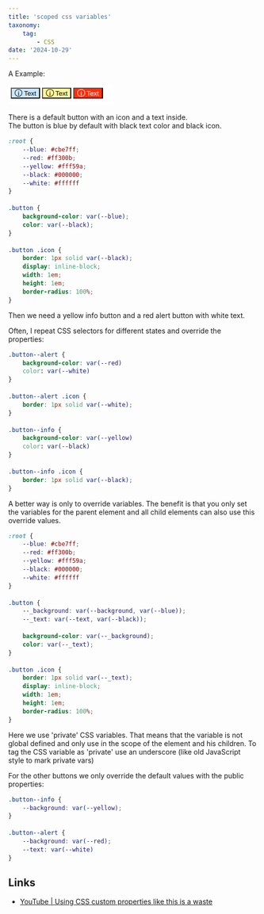 ```yaml
---
title: 'scoped css variables'
taxonomy:
    tag:
        - CSS
date: '2024-10-29'
---
```


A Example:

![list of buttons](buttons.png)

There is a default button with an icon and a text inside.    
The button is blue by default with black text color and black icon.

```css
:root {
    --blue: #cbe7ff;
    --red: #ff300b;
    --yellow: #fff59a;
    --black: #000000;
    --white: #ffffff
}

.button {
    background-color: var(--blue);
    color: var(--black);
}

.button .icon {
    border: 1px solid var(--black);
    display: inline-block;
    width: 1em;
    height: 1em;
    border-radius: 100%;
}
```

Then we need a yellow info button and a red alert button with white text.

Often, I repeat CSS selectors for different states and override the properties: 

```css
.button--alert {
    background-color: var(--red)
    color: var(--white)
}

.button--alert .icon {
    border: 1px solid var(--white);
}

.button--info {
    background-color: var(--yellow)
    color: var(--black)
}

.button--info .icon {
    border: 1px solid var(--black);
}
```

A better way is only to override variables.
The benefit is that you only set the variables for the parent element and all child elements can also use this override values.

```css
:root {
    --blue: #cbe7ff;
    --red: #ff300b;
    --yellow: #fff59a;
    --black: #000000;
    --white: #ffffff
}

.button {
    --_background: var(--background, var(--blue));
    --_text: var(--text, var(--black));

    background-color: var(--_background);
    color: var(--_text);
}

.button .icon {
    border: 1px solid var(--_text);
    display: inline-block;
    width: 1em;
    height: 1em;
    border-radius: 100%;
}
```

Here we use 'private' CSS variables.
That means that the variable is not global defined and only use in the scope of the element and his children.
To tag the CSS variable as 'private' use an underscore (like old JavaScript style to mark private vars)

For the other buttons we only override the default values with the public properties:
```css
.button--info {
    --background: var(--yellow);
}

.button--alert {
    --background: var(--red);
    --text: var(--white)
}
```

## Links

- [YouTube | Using CSS custom properties like this is a waste](https://www.youtube.com/watch?v=_2LwjfYc1x8)
